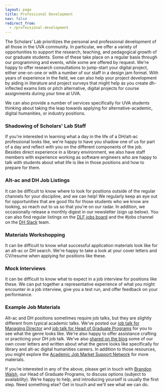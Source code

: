 ```yaml
---
layout: page
title: Professional Development
nav: false
redirect_from:
  - /professional-development
---
```


The Scholars’ Lab prioritizes the personal and professional development of all those in the UVA community. In particular, we offer a variety of opportunities to support the research, teaching, and pedagogical growth of our graduate students. Some of these take place on a regular basis through our programming and events, while some are offered by request. We're happy to offer research consultations to jump-start your digital project, either one-on-one or with a number of our staff in a design jam format. With years of experience in the field, we can also help your project development by aiding in literature and project surveys that might help as you create dh-inflected exams lists or pitch alternative, digital projects for course assignments during your time at UVA.

We can also provide a number of services specifically for UVA students thinking about taking the leap towards applying for alternative-academic, digital humanities, or industry positions.

### Shadowing of Scholars' Lab Staff

If you're interested in learning what a day in the life of a DH/alt-ac professional looks like, we're happy to have you shadow one of us for part of a day and reflect with you on the different components of the job. Besides direct experience in a library environment, we also have staff members with experience working as software engineers who are happy to talk with students about what life is like in those positions and how to prepare for them. 

### Alt-ac and DH Job Listings

It can be difficult to know where to look for positions outside of the regular channels for your discipline, and we can help! We regularly keep an eye out for opportunities that are good fits for those students who we know are looking, so reach out to us so that you're on our radar. In addition, we occasionally release a monthly digest in our newsletter (sign up below). You can also find regular listings on the [DLF jobs board](https://jobs.diglib.org/) and the #jobs channel on the [DH Slack](https://docs.google.com/forms/d/e/1FAIpQLSdixlWvNtl2zrrodX9YzP4OmQ0xk5AwPEGZ0qxvlg9nbRReMw/viewform) team.

### Materials Workshopping

It can be difficult to know what successful application materials look like for an alt-ac or DH search. We're happy to take a look at your cover letters and CV/resume when applying for positions like these.

### Mock Interviews

It can be difficult to know what to expect in a job interview for positions like these. We can put together a representative experience of what you might encounter in a job interview, give you a test run, and offer feedback on your performance.

### Example Job Materials

Alt-ac and DH positions sometimes require job talks, but they are slightly different from typical academic talks. We've posted our [job talk for Managing Director](/blog/disrupt-the-humanities-managing-director-job-talk/) and [job talk for Head of Graduate Programs](/blog/in-out-across-with-collaborative-education-and-digital-humanities-job-talk-for-head-of-graduate-programs/) for you to see what the genre looks like. We're also happy to offer assistance crafting or practicing your DH job talk. We've also [shared on the blog](https://scholarslab.lib.virginia.edu/blog/dh-cover-letters/) some of our own cover letters and written about what the genre looks like specifically for library and alt-ac digital humanities careers. In addition to those resources, you might explore the [Academic Job Market Support Network](https://hcommons.org/groups/academic-job-market-support-network/) for more materials.

If you’re interested in any of the above, please get in touch with [Brandon Walsh](mailto:bmw9t@virginia.edu), our Head of Graduate Programs, to discuss options (subject to availability). We’re happy to help, and introducing yourself is usually the first step. Need something else? Get in touch and we'll see what we can do.
